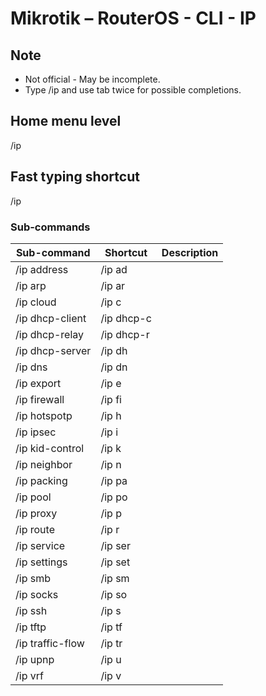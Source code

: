 # Mikrotik – RouterOS - CLI - IP

## Note
- Not official - May be incomplete.
- Type /ip and use tab twice for possible completions. 

## Home menu level
/ip 
## Fast typing shortcut
/ip
### Sub-commands

| **Sub-command** | **Shortcut** | **Description** |
|---|---|---|
| /ip address | /ip ad |         
| /ip arp | /ip ar |
| /ip cloud | /ip c |
| /ip dhcp-client | /ip dhcp-c |
| /ip dhcp-relay | /ip dhcp-r |    
| /ip dhcp-server | /ip dh |
| /ip dns | /ip dn |
| /ip export | /ip e |    
| /ip firewall | /ip fi |
| /ip hotspotp | /ip h |
| /ip ipsec | /ip i |
| /ip kid-control | /ip k |
| /ip neighbor | /ip n |
| /ip packing | /ip pa |
| /ip pool | /ip po |
| /ip proxy | /ip p |
| /ip route | /ip r |
| /ip service | /ip ser |
| /ip settings | /ip set |
| /ip smb | /ip sm |
| /ip socks | /ip so | 
| /ip ssh | /ip s |
| /ip tftp | /ip tf |
| /ip traffic-flow | /ip tr |     
| /ip upnp | /ip u |
| /ip vrf | /ip v |      
